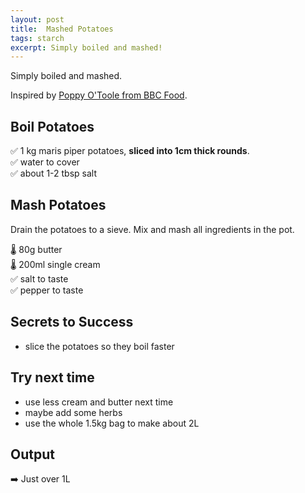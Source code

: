 ```yaml
---
layout: post
title:  Mashed Potatoes
tags: starch
excerpt: Simply boiled and mashed!
---
```

Simply boiled and mashed.

Inspired by [Poppy O'Toole from BBC Food](https://www.bbc.co.uk/food/recipes/mashedpotatoes_90230).

## Boil Potatoes
✅ 1 kg maris piper potatoes, **sliced into 1cm thick rounds**.  
✅ water to cover  
✅ about 1-2 tbsp salt

## Mash Potatoes
Drain the potatoes to a sieve. Mix and mash all ingredients in the pot.

🌡️ 80g butter  
🌡️ 200ml single cream  
✅ salt to taste  
✅ pepper to taste  

## Secrets to Success

- slice the potatoes so they boil faster

## Try next time
- use less cream and butter next time
- maybe add some herbs
- use the whole 1.5kg bag to make about 2L

## Output
➡️ Just over 1L